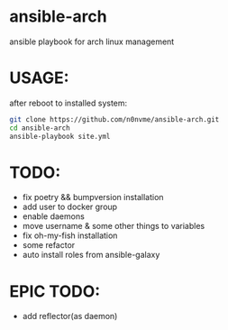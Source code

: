 # ansible-arch
ansible playbook for arch linux management

# USAGE:
after reboot to installed system:
```bash
git clone https://github.com/n0nvme/ansible-arch.git
cd ansible-arch
ansible-playbook site.yml
```

# TODO:
- fix poetry && bumpversion installation
- add user to docker group
- enable daemons
- move username & some other things to variables
- fix oh-my-fish installation
- some refactor
- auto install roles from ansible-galaxy

# EPIC TODO:
 - add reflector(as daemon)
